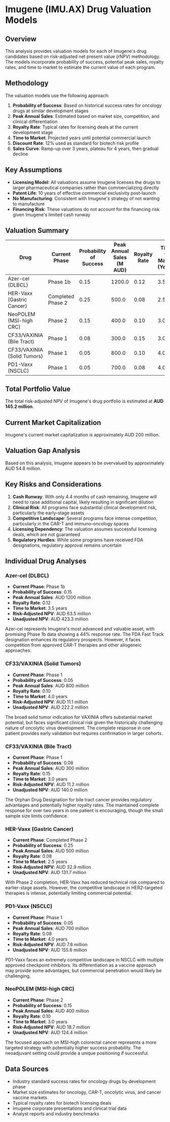 # Imugene (IMU.AX) Drug Valuation Models

## Overview

This analysis provides valuation models for each of Imugene's drug candidates based on risk-adjusted net present value (rNPV) methodology. The models incorporate probability of success, potential peak sales, royalty rates, and time to market to estimate the current value of each program.

## Methodology

The valuation models use the following approach:

1. **Probability of Success**: Based on historical success rates for oncology drugs at similar development stages
2. **Peak Annual Sales**: Estimated based on market size, competition, and clinical differentiation
3. **Royalty Rate**: Typical rates for licensing deals at the current development stage
4. **Time to Market**: Projected years until potential commercial launch
5. **Discount Rate**: 12% used as standard for biotech risk profile
6. **Sales Curve**: Ramp-up over 3 years, plateau for 4 years, then gradual decline

## Key Assumptions

- **Licensing Model**: All valuations assume Imugene licenses the drugs to larger pharmaceutical companies rather than commercializing directly
- **Patent Life**: 10 years of effective commercial exclusivity post-launch
- **No Manufacturing**: Consistent with Imugene's strategy of not wanting to manufacture
- **Financing Risk**: These valuations do not account for the financing risk given Imugene's limited cash runway

## Valuation Summary

| Drug | Current Phase | Probability of Success | Peak Annual Sales (M AUD) | Royalty Rate | Time to Market (Years) | Risk-Adjusted NPV (M AUD) |
|------|---------------|------------------------|---------------------------|-------------|------------------------|---------------------------|
| Azer-cel (DLBCL) | Phase 1b | 0.15 | 1200.0 | 0.12 | 3.5 | 63.5 |
| HER-Vaxx (Gastric Cancer) | Completed Phase 2 | 0.25 | 500.0 | 0.08 | 2.5 | 32.9 |
| NeoPOLEM (MSI-high CRC) | Phase 2 | 0.15 | 400.0 | 0.10 | 3.0 | 18.7 |
| CF33/VAXINIA (Bile Tract) | Phase 1 | 0.08 | 300.0 | 0.15 | 3.0 | 11.2 |
| CF33/VAXINIA (Solid Tumors) | Phase 1 | 0.05 | 800.0 | 0.10 | 4.0 | 11.1 |
| PD1-Vaxx (NSCLC) | Phase 1 | 0.05 | 700.0 | 0.08 | 4.0 | 7.8 |

## Total Portfolio Value

The total risk-adjusted NPV of Imugene's drug portfolio is estimated at **AUD 145.2 million**.

## Current Market Capitalization

Imugene's current market capitalization is approximately AUD 200 million.

## Valuation Gap Analysis

Based on this analysis, Imugene appears to be overvalued by approximately AUD 54.8 million.

## Key Risks and Considerations

1. **Cash Runway**: With only 4.4 months of cash remaining, Imugene will need to raise additional capital, likely resulting in significant dilution
2. **Clinical Risk**: All programs face substantial clinical development risk, particularly the early-stage assets
3. **Competitive Landscape**: Several programs face intense competition, particularly in the CAR-T and immuno-oncology spaces
4. **Licensing Dependency**: The valuation assumes successful licensing deals, which are not guaranteed
5. **Regulatory Hurdles**: While some programs have received FDA designations, regulatory approval remains uncertain

## Individual Drug Analyses

### Azer-cel (DLBCL)

- **Current Phase**: Phase 1b
- **Probability of Success**: 0.15
- **Peak Annual Sales**: AUD 1200 million
- **Royalty Rate**: 0.12
- **Time to Market**: 3.5 years
- **Risk-Adjusted NPV**: AUD 63.5 million
- **Unadjusted NPV**: AUD 423.3 million

Azer-cel represents Imugene's most advanced and valuable asset, with promising Phase 1b data showing a 44% response rate. The FDA Fast Track designation enhances its regulatory prospects. However, it faces competition from approved CAR-T therapies and other allogeneic approaches.

### CF33/VAXINIA (Solid Tumors)

- **Current Phase**: Phase 1
- **Probability of Success**: 0.05
- **Peak Annual Sales**: AUD 800 million
- **Royalty Rate**: 0.10
- **Time to Market**: 4.0 years
- **Risk-Adjusted NPV**: AUD 11.1 million
- **Unadjusted NPV**: AUD 222.2 million

The broad solid tumor indication for VAXINIA offers substantial market potential, but faces significant clinical risk given the historically challenging nature of oncolytic virus development. The complete response in one patient provides early validation but requires confirmation in larger cohorts.

### CF33/VAXINIA (Bile Tract)

- **Current Phase**: Phase 1
- **Probability of Success**: 0.08
- **Peak Annual Sales**: AUD 300 million
- **Royalty Rate**: 0.15
- **Time to Market**: 3.0 years
- **Risk-Adjusted NPV**: AUD 11.2 million
- **Unadjusted NPV**: AUD 140.0 million

The Orphan Drug Designation for bile tract cancer provides regulatory advantages and potentially higher royalty rates. The maintained complete response for over two years in one patient is encouraging, though the small sample size limits confidence.

### HER-Vaxx (Gastric Cancer)

- **Current Phase**: Completed Phase 2
- **Probability of Success**: 0.25
- **Peak Annual Sales**: AUD 500 million
- **Royalty Rate**: 0.08
- **Time to Market**: 2.5 years
- **Risk-Adjusted NPV**: AUD 32.9 million
- **Unadjusted NPV**: AUD 131.7 million

With Phase 2 completion, HER-Vaxx has reduced technical risk compared to earlier-stage assets. However, the competitive landscape in HER2-targeted therapies is intense, potentially limiting commercial potential.

### PD1-Vaxx (NSCLC)

- **Current Phase**: Phase 1
- **Probability of Success**: 0.05
- **Peak Annual Sales**: AUD 700 million
- **Royalty Rate**: 0.08
- **Time to Market**: 4.0 years
- **Risk-Adjusted NPV**: AUD 7.8 million
- **Unadjusted NPV**: AUD 155.6 million

PD1-Vaxx faces an extremely competitive landscape in NSCLC with multiple approved checkpoint inhibitors. Its differentiation as a vaccine approach may provide some advantages, but commercial penetration would likely be challenging.

### NeoPOLEM (MSI-high CRC)

- **Current Phase**: Phase 2
- **Probability of Success**: 0.15
- **Peak Annual Sales**: AUD 400 million
- **Royalty Rate**: 0.10
- **Time to Market**: 3.0 years
- **Risk-Adjusted NPV**: AUD 18.7 million
- **Unadjusted NPV**: AUD 124.4 million

The focused approach on MSI-high colorectal cancer represents a more targeted strategy with potentially higher success probability. The neoadjuvant setting could provide a unique positioning if successful.

## Data Sources

- Industry standard success rates for oncology drugs by development phase
- Market size estimates for oncology, CAR-T, oncolytic virus, and cancer vaccine markets
- Typical royalty rates for biotech licensing deals
- Imugene corporate presentations and clinical trial data
- Analyst reports and industry benchmarks
